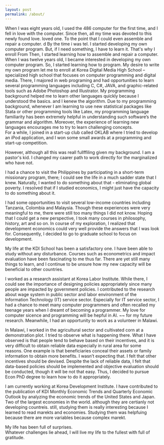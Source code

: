 ```yaml
---
layout: post
permalink: /about/
---
```


When I was eight years old, I used the 486 computer for the first time, and I fell in love with the computer. Since then, all my time was devoted to this newly found love. loved one. To the point that I could even assemble and repair a computer.
d By the time i was tel. I started developing my own computer program. But, if I need something, I have to learn it. That's why I enroll 
From Then, I started learning how to assemble and repair a computer.  When I was twelve years old, I became interested in developing my own computer program. So, I started learning how to program.  My desire to write my own program let me to enroll at Korea Digital Media High School – specialized high school that focuses on computer programming and digital media. There, I majored in web programing and had opportunities to learn several programming languages including C, C#, JAVA, and graphic-related tools such as Adobe Photoshop and Illustrator.
My programming background helped me to learn other languages quickly because I understood the basics. and I kenew the algorithm.
Due to my programming background, whenever I am learning to use new statistical packages like Stata or other programming tools like Latex, my programming language familiarity  has been extremely helpful in understanding such software’s the grammar and algorithm. Moreover, the experience of learning new languages encourages me to try to learn challenging concepts. <br>
For a while, I joined in a start-up club called OKLAB where I tried to develop an iPod application, and I won some small awards at a programming and start-up competition.

However, although all this was reall fullffiling given my background. I am a pastor's kid. I changed my caarer path to work directly for the marginalized who have not. 

I had a chance to visit the Philippines by participating in a short-term missionary program, there; I could see the life in a much sadder state that I knew.  Naturally, I wanted to do something about that - eliminating global poverty. I resolved that if I studied economics, I might just have the capacity to do something about it.<br>


I had some opportunities to visit several low-income countries including Tanzania, Colombia and Malaysia. Though these experiences were very meaningful to me, there were still too many things I did not know. Hoping that I could get a new perspective, I took many courses in philosophy, history, art and so on. In course of my exploration, I realized that development economics could very well provide the answers that I was look for. Consequently, I decided to go to graduate school to focus on development. <br>


My life at the KDI School has been a satisfactory one. I have been able to study without any disturbance.  Courses such as econometrics and impact evaluation have been fascinating to me thus far. There are yet still many things to learn, and I continue to be unsure how my new capacity will be beneficial to other countries.<br>


I worked as a research assistant at Korea Labor Institute. While there, I could see the importance of designing policies appropriately since many people are impacted by government policies. I contributed to the research about wage system in public sector and labor environment of the Information Technology (IT) service sector. Especially for IT service sector, I had a chance to meet many computer programmers and often recalled my teenage years when I dreamt of becoming a programmer.
My love for computer sicence and programming will be hepful in AI. ~~ for my future research.
Meanwhile, I had an opportunity to work as a volunteer in Malawi. <br>


In Malawi, I worked in the agricultural sector and cultivated corn at a demonstration plot. I tried to observe what is happening there. What I have observed is that people tend to behave based on their incentives, and it is very difficult to obtain reliable data especially in rural area for some reasons. One example is that beneficiaries conceal their assets or family information to obtain more benefits. I wasn’t expecting that. I felt that other incentives should be devised. Despite the lack of reliable data, I felt that data-based policies should be implemented and objective evaluation should be conducted, though it will be not that easy. Thus, I decided to pursue Econ PhD degree to learn how to do it appropriately. <br>


I am currently working at Korea Development Institute. I have contributed to the publication of KDI Monthly Economic Trends and Quarterly Economic Outlook by analyzing the economic trends of the United States and Japan. Two of the largest economies in the world. although they are certianly not developing countreis. still, studying them is really interesting because I learned to read marekts and economies. Studying them was helpfuing because there are more variables because complex marekt.


My life has been full of surprises. <br>
Whatever challenges lie ahead, I will live my life to the fullest with full of gratitude. <br><br>

